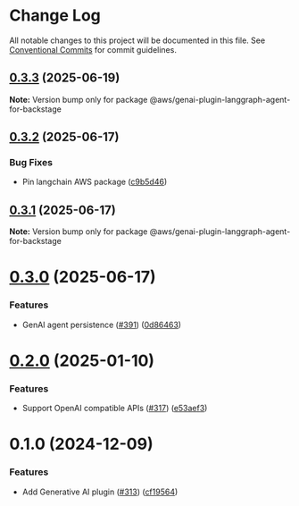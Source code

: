 # Change Log

All notable changes to this project will be documented in this file.
See [Conventional Commits](https://conventionalcommits.org) for commit guidelines.

## [0.3.3](https://github.com/awslabs/backstage-plugins-for-aws/compare/@aws/genai-plugin-langgraph-agent-for-backstage@0.3.2...@aws/genai-plugin-langgraph-agent-for-backstage@0.3.3) (2025-06-19)

**Note:** Version bump only for package @aws/genai-plugin-langgraph-agent-for-backstage





## [0.3.2](https://github.com/awslabs/backstage-plugins-for-aws/compare/@aws/genai-plugin-langgraph-agent-for-backstage@0.3.1...@aws/genai-plugin-langgraph-agent-for-backstage@0.3.2) (2025-06-17)


### Bug Fixes

* Pin langchain AWS package ([c9b5d46](https://github.com/awslabs/backstage-plugins-for-aws/commit/c9b5d46e76f13588f09fe00c760f12a4e5ae34c9))





## [0.3.1](https://github.com/awslabs/backstage-plugins-for-aws/compare/@aws/genai-plugin-langgraph-agent-for-backstage@0.3.0...@aws/genai-plugin-langgraph-agent-for-backstage@0.3.1) (2025-06-17)

**Note:** Version bump only for package @aws/genai-plugin-langgraph-agent-for-backstage





# [0.3.0](https://github.com/awslabs/backstage-plugins-for-aws/compare/@aws/genai-plugin-langgraph-agent-for-backstage@0.2.0...@aws/genai-plugin-langgraph-agent-for-backstage@0.3.0) (2025-06-17)


### Features

* GenAI agent persistence ([#391](https://github.com/awslabs/backstage-plugins-for-aws/issues/391)) ([0d86463](https://github.com/awslabs/backstage-plugins-for-aws/commit/0d8646347c70d1cd19857a1f7758e74863ec0e08))





# [0.2.0](https://github.com/awslabs/backstage-plugins-for-aws/compare/@aws/genai-plugin-langgraph-agent-for-backstage@0.1.0...@aws/genai-plugin-langgraph-agent-for-backstage@0.2.0) (2025-01-10)


### Features

* Support OpenAI compatible APIs ([#317](https://github.com/awslabs/backstage-plugins-for-aws/issues/317)) ([e53aef3](https://github.com/awslabs/backstage-plugins-for-aws/commit/e53aef3813aa440d163a919c65d4764c071d78d4))





# 0.1.0 (2024-12-09)


### Features

* Add Generative AI plugin ([#313](https://github.com/awslabs/backstage-plugins-for-aws/issues/313)) ([cf19564](https://github.com/awslabs/backstage-plugins-for-aws/commit/cf19564d5395d58e98417405fa36553f86530a36))
